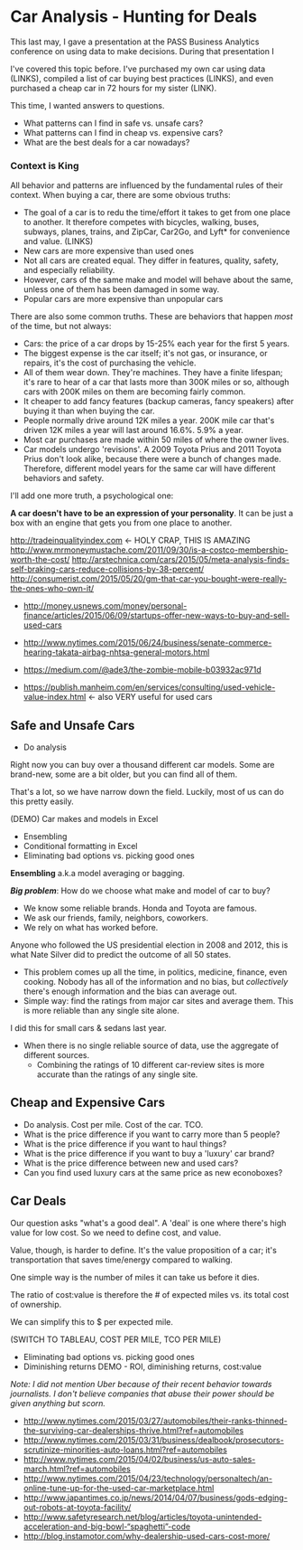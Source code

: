 # Car Analysis - Hunting for Deals

This last may, I gave a presentation at the PASS Business Analytics conference on using data to make decisions. During that presentation I

I've covered this topic before. I've purchased my own car using data (LINKS), compiled a list of car buying best practices (LINKS), and even purchased a cheap car in 72 hours for my sister (LINK).

This time, I wanted answers to questions.

* What patterns can I find in safe vs. unsafe cars?
* What patterns can I find in cheap vs. expensive cars?
* What are the best deals for a car nowadays?


### Context is King

All behavior and patterns are influenced by the fundamental rules of their context. When buying a car, there are some obvious truths:


* The goal of a car is to redu the time/effort it takes to get from one place to another. It therefore competes with bicycles, walking, buses, subways, planes, trains, and ZipCar, Car2Go, and Lyft* for convenience and value. (LINKS)
* New cars are more expensive than used ones
* Not all cars are created equal. They differ in features, quality, safety, and especially reliability.
* However, cars of the same make and model will behave about the same, unless one of them has been damaged in some way.
* Popular cars are more expensive than unpopular cars


There are also some common truths. These are behaviors that happen *most* of the time, but not always:

* Cars: the price of a car drops by 15-25% each year for the first 5 years. 
* The biggest expense is the car itself; it's not gas, or insurance, or repairs, it's the cost of purchasing the vehicle.
* All of them wear down. They're machines. They have a finite lifespan; it's rare to hear of a car that lasts more than 300K miles or so, although cars with 200K miles on them are becoming fairly common.
* It cheaper to add fancy features (backup cameras, fancy speakers) after buying it than when buying the car.
* People normally drive around 12K miles a year. 200K mile car that's driven 12K miles a year will last around 16.6%. 5.9% a year.
* Most car purchases are made within 50 miles of where the owner lives.
* Car models undergo 'revisions'. A 2009 Toyota Prius and 2011 Toyota Prius don't look alike, because there were a bunch of changes made. Therefore, different model years for the same car will have different behaviors and safety.


I'll add one more truth, a psychological one:

**A car doesn't have to be an expression of your personality**. It can be just a box with an engine that gets you from one place to another.

http://tradeinqualityindex.com <- HOLY CRAP, THIS IS AMAZING
http://www.mrmoneymustache.com/2011/09/30/is-a-costco-membership-worth-the-cost/
http://arstechnica.com/cars/2015/05/meta-analysis-finds-self-braking-cars-reduce-collisions-by-38-percent/
http://consumerist.com/2015/05/20/gm-that-car-you-bought-were-really-the-ones-who-own-it/
* http://money.usnews.com/money/personal-finance/articles/2015/06/09/startups-offer-new-ways-to-buy-and-sell-used-cars
* http://www.nytimes.com/2015/06/24/business/senate-commerce-hearing-takata-airbag-nhtsa-general-motors.html
* https://medium.com/@ade3/the-zombie-mobile-b03932ac971d

* https://publish.manheim.com/en/services/consulting/used-vehicle-value-index.html <- also VERY useful for used cars


## Safe and Unsafe Cars

* Do analysis


Right now you can buy over a thousand different car models. Some are brand-new, some are a bit older, but you can find all of them.

That's a lot, so we have narrow down the field. Luckily, most of us can do this pretty easily. 

(DEMO) Car makes and models in Excel

* Ensembling
* Conditional formatting in Excel
* Eliminating bad options vs. picking good ones

**Ensembling** a.k.a model averaging or bagging.

***Big problem***: How do we choose what make and model of car to buy? 
   * We know some reliable brands. Honda and Toyota are famous.
   * We ask our friends, family, neighbors, coworkers.
   * We rely on what has worked before. 

Anyone who followed the US presidential election in 2008 and 2012, this is what Nate Silver did to predict the outcome of all 50 states.

* This problem comes up all the time, in politics, medicine, finance, even cooking. Nobody has all of the information and no bias, but *collectively* there's enough information and the bias can average out. 
* Simple way: find the ratings from major car sites and average them. This is more reliable than any single site alone.

I did this for small cars & sedans last year.

* When there is no single reliable source of data, use the aggregate of different sources. 
   * Combining the ratings of 10 different car-review sites is more accurate than the ratings of any single site.


## Cheap and Expensive Cars

* Do analysis. Cost per mile. Cost of the car. TCO.
* What is the price difference if you want to carry more than 5 people? 
* What is the price difference if you want to haul things?
* What is the price difference if you want to buy a 'luxury' car brand?
* What is the price difference between new and used cars?
* Can you find used luxury cars at the same price as new econoboxes?

## Car Deals

Our question asks "what's a good deal". A 'deal' is one where there's high value for low cost. So we need to define cost, and value.

Value, though, is harder to define.  It's the value proposition of a car; it's transportation that saves time/energy compared to walking.

One simple way is the number of miles it can take us before it dies. 

The ratio of cost:value is therefore the # of expected miles vs. its total cost of ownership.

We can simplify this to $ per expected mile. 



(SWITCH TO TABLEAU, COST PER MILE, TCO PER MILE)


* Eliminating bad options vs. picking good ones
* Diminishing returns
DEMO - ROI, diminishing returns, cost:value


*Note: I did not mention Uber because of their recent behavior towards journalists. I don't believe companies that abuse their power should be given anything but scorn.*



* http://www.nytimes.com/2015/03/27/automobiles/their-ranks-thinned-the-surviving-car-dealerships-thrive.html?ref=automobiles
* http://www.nytimes.com/2015/03/31/business/dealbook/prosecutors-scrutinize-minorities-auto-loans.html?ref=automobiles
* http://www.nytimes.com/2015/04/02/business/us-auto-sales-march.html?ref=automobiles
* http://www.nytimes.com/2015/04/23/technology/personaltech/an-online-tune-up-for-the-used-car-marketplace.html
* http://www.japantimes.co.jp/news/2014/04/07/business/gods-edging-out-robots-at-toyota-facility/
* http://www.safetyresearch.net/blog/articles/toyota-unintended-acceleration-and-big-bowl-“spaghetti”-code
* http://blog.instamotor.com/why-dealership-used-cars-cost-more/

